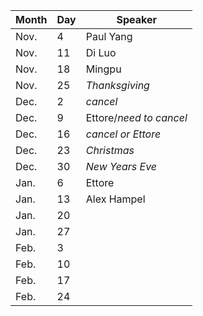 Month | Day|  Speaker
------|----|--------------
Nov.  |  4 |  Paul Yang
Nov.  | 11 |  Di Luo
Nov.  | 18 |  Mingpu
Nov.  | 25 |  _Thanksgiving_
Dec.  |  2 |  _cancel_
Dec.  |  9 |  Ettore/_need to cancel_
Dec.  | 16 |  _cancel or Ettore_
Dec.  | 23 |  _Christmas_
Dec.  | 30 |  _New Years Eve_
Jan.  |  6 |  Ettore
Jan.  | 13 |  Alex Hampel
Jan.  | 20 | 
Jan.  | 27 | 
Feb.  |  3 |
Feb.  | 10 |
Feb.  | 17 |
Feb.  | 24 |
